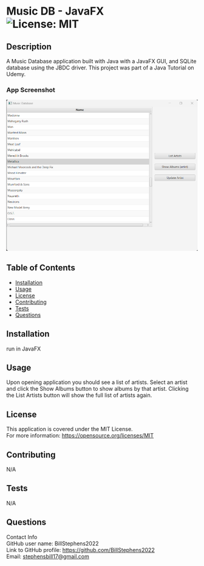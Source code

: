 # Music DB - JavaFX<br>![License: MIT](https://img.shields.io/badge/License-MIT-yellow.svg)

## Description

A Music Database application built with Java with a JavaFX GUI, and SQLite database using the JBDC driver.
This project was part of a Java Tutorial on Udemy.

### App Screenshot
![app screenshot](screenshot.png)

## Table of Contents

- [Installation](#installation)
- [Usage](#usage)
- [License](#license)
- [Contributing](#contributing)
- [Tests](#tests)
- [Questions](#questions)

## Installation

run in JavaFX

## Usage

Upon opening application you should see a list of artists.  Select an artist and click the Show Albums button to show albums by that artist.  Clicking the List Artists button will show the full list of artists again.

## License
This application is covered under the MIT License.
<br>For more information: https://opensource.org/licenses/MIT

## Contributing
N/A

## Tests
N/A

## Questions
Contact Info<br>
GitHub user name: BillStephens2022<br>
Link to GitHub profile: https://github.com/BillStephens2022<br>
Email: stephensbill17@gmail.com